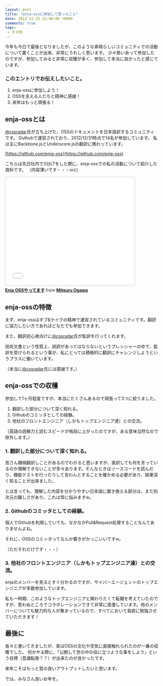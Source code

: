 ```yaml
---
layout: post
title: "enja-ossに参加して思ったこと"
date: 2012-12-31 22:40:00 +0900
comments: true
tags: 
 - その他
---
```


今年も今日で最後となりましたが、このような素晴らしいコミュニティでの活動について書くことが出来、非常にうれしく思います。
少々勢い余って参加したのですが、参加してみると非常に収穫が多く、参加して本当に良かったと感じています。

<!-- more -->

### このエントリでお伝えしたいこと。

1.  enja-ossに参加しよう！
2.  OSSを支える人たちと精神に感謝！
3.  来年はもっと頑張る！

## enja-ossとは

[@cssradar](http://twitter.com/cssradar)氏が立ち上げた、OSSのドキュメントを日本語訳するコミュニティです。
Guthubで運営されており、2012/12/31時点で14名が参加しています。
私は主にBackbone.jsとUnderscore.jsの翻訳に携わっています。

[https://github.com/enja-oss](https://github.com/enja-oss)

こちらは先日社内で3分LTをした際に、enja-ossでの私の活動について紹介した資料です。
（内容薄いです・・・orz）

<iframe src="//www.slideshare.net/slideshow/embed_code/15742434" width="425" height="355" frameborder="0" marginwidth="0" marginheight="0" scrolling="no" style="border:1px solid #CCC; border-width:1px; margin-bottom:5px; max-width: 100%;" allowfullscreen> </iframe> <div style="margin-bottom:5px"> <strong> <a href="//www.slideshare.net/mitsuruogawa33/enja-oos-15742434" title="Enja OSSやってます" target="_blank">Enja OSSやってます</a> </strong> from <strong><a href="//www.slideshare.net/mitsuruogawa33" target="_blank">Mitsuru Ogawa</a></strong> </div>

## enja-ossの特徴

まず、enja-ossはギブ&テイクの精神で運営されているコミュニティです。翻訳に協力したい方であればどなたでも参加できます。

また、翻訳初心者向けに[@cssradar](http://twitter.com/cssradar)氏が監訳を行ってくれます。

技術文書という性質上、誤訳があってはならないというプレッシャーの中で、監訳を受けられるという事が、私にとっては積極的に翻訳にチャレンジしようというプラスに働いています。

（本当に[@cssradar](http://twitter.com/cssradar)氏には感謝です。）

## enja-ossでの収穫

参加して1ヶ月程度ですが、本当にたくさんあるので頑張って3つに絞りました。

1.  翻訳した部分について深く知れる。
2.  Githubのコミッタとしての経験。
3.  他社のフロントエンジニア（しかもトップエンジニア達）との交流。

（英語の読解力と読むスピードが格段に上がったのですが、ある意味当然なので除外します。）

### 1. 翻訳した部分について深く知れる。

皆さん機械翻訳しことがあるのでわかると思いますが、直訳しても何を言っているのか理解できないことが多々あります。そんなときはソースコードを読んだり、機能テストを行ったりして言わんとすることを確かめる必要があり、結果深く知ることが出来ました。

とは言っても、理解した内容を分かりやすい日本語に置き換える部分は、また別次元の難しさがあり、これは常に悩みますw。

### 2. Githubのコミッタとしての経験。

個人でGithubを利用していても、なかなかPull&Request処理することなんてありませんよね。

それに、OSSのコミッタってなんか響きがかっこいいですw。

（ただそれだけです・・・）

### 3. 他社のフロントエンジニア（しかもトップエンジニア達）との交流。

enjaのメンバーを見るとすぐ分かるのですが、サイバーエージェントのトップエンジニアが多数参加しています。

私も一時期、このようなトップエンジニアと関わりたくて転職を考えていたのですが、思わぬところでコラボレーションできて非常に感激しています。他のメンバーについても魅力的な人が集まっているので、すべてにおいて貪欲に勉強させていただきます！

## 最後に

長々と書いてきましたが、実はOSSの文化や空気に直接触れられたのが一番の収穫でした。
何かやる際に、「公開して世の中の役に立つような事をしよう」という目標（意識転換？？）が出来たのが良かったです。

来年こそはもっと質の良いアウトプットしたいと思います。

では、みなさん良いお年を。